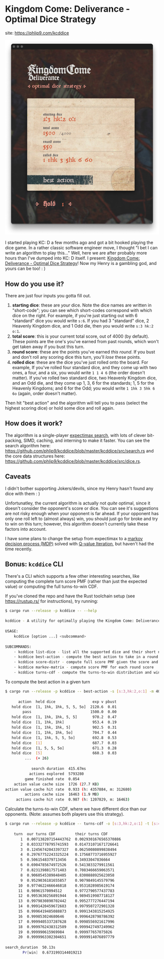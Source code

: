 # Kingdom Come: Deliverance - Optimal Dice Strategy

site: <https://phlip9.com/kcddice>

![kcddice site screenshot](screenshot.png)

I started playing KC: D a few months ago and got a bit hooked playing the dice game. In a rather classic software engineer move, I thought "I bet I can write an algorithm to play this..." Well, here we are after probably more hours than I've dumped into KC: D itself. I present: [Kingdom Come: Deliverance - Optimal Dice Strategy](https://phlip9.com/kcddice/)! Now my Henry is a gambling god, and yours can be too! : )

## How do you use it?

There are just four inputs you gotta fill out.

1. **starting dice**: these are *your* dice. Note the dice names are written in "short-code"; you can see which short-codes correspond with which dice on the right. For example, if you're just starting out with 6 "standard" dice you would write `s:6`. If you had 3 "standard" dice, 2 Heavenly Kingdom dice, and 1 Odd die, then you would write `s:3 hk:2 o:1`.
2. **total score**: this is your current total score, out of 4000 (by default). These points are the one's you've earned from past rounds, which won't get taken away if you bust this turn.
3. **round score**: these are the points you've earned _this round_. If you bust and don't roll any scoring dice this turn, you'll _lose_ these points.
4. **rolled dice**: these are the dice you've just rolled onto the board. For example, If you've rolled four standard dice, and they come up with two ones, a four, and a six, you would write `1 1 4 6` (the order doesn't matter). If you've rolled two standard dice, two Heavenly Kingdom dice, and an Odd die, and they come up 1, 3, 6 for the standards; 1, 5 for the Heavenly Kingdoms; and 6 for the Odd; you would write `1 1hk 3 5hk 6 6o` (again, order doesn't matter).

Then hit "best action" and the algorithm will tell you to pass (select the highest scoring dice) or hold some dice and roll again.

## How does it work?

The algorithm is a single-player [expectimax search](https://phlip9.com/notes/AI%20ML/Expectimax%20Search/), with lots of clever bit-packing, SIMD, caching, and interning to make it faster. You can see the search algorithm here: <https://github.com/phlip9/kcddice/blob/master/kcddice/src/search.rs> and the core data structures here: <https://github.com/phlip9/kcddice/blob/master/kcddice/src/dice.rs>.

## Caveats

I didn't bother supporting Jokers/devils, since my Henry hasn't found any dice with them : )

Unfortunatley, the current algorithm is actually not _quite_ optimal, since it doesn't consider the opponent's score or dice. You can see it's suggestions are not risky enough when your opponent is far ahead. If your opponent has only one roll left to (almost always) win, you should just go for broke and try to win on this turn; however, this algorithm doesn't currently take these factors into account.

I have some plans to change the setup from expectimax to a [markov decision process (MDP)](https://phlip9.com/notes/AI%20ML/Markov%20Decision%20Process%20(MDP)/) solved with [Q-value Iteration](https://phlip9.com/notes/AI%20ML/Markov%20Decision%20Process%20(MDP)/#q-value-iteration), but haven't had the time recently.

## Bonus: `kcddice` CLI

There's a CLI which supports a few other interesting searches, like computing the complete turn score PMF (rather than just the expected value) or computing the full turns-to-win CDF.

If you've cloned the repo and have the Rust toolchain setup (see <https://rustup.rs/> for instructions), try running:

```bash
$ cargo run --release -p kcddice -- --help

kcddice - A utility for optimally playing the Kingdom Come: Deliverance dice game!

USAGE:
    kcddice [option ...] <subcommand>

SUBCOMMANDS:
    · kcddice list-dice - list all the supported dice and their short names
    · kcddice best-action - compute the best action to take in a round
    · kcddice score-distr - compute full score PMF given the score and dice left to roll
    · kcddice markov-matrix - compute score PMF for each round score
    · kcddice turns-cdf - compute the turns-to-win distribution and win probability
```

To compute the best action in a given turn

```bash
$ cargo run --release -p kcddice -- best-action -s [s:3,hk:2,o:1] -m 4000 -t 0 0 [1,1hk,1hk,5,5,5o]

      action  held dice                 exp v pbust
   hold dice  [1, 1hk, 1hk, 5, 5, 5o]  2120.6  0.01
        pass                           1500.0  0.00
   hold dice  [1, 1hk, 1hk, 5, 5]       970.2  0.47
   hold dice  [1, 1hk, 1hk]             953.4  0.19
   hold dice  [1, 1hk, 1hk, 5]          902.5  0.31
   hold dice  [1, 1hk, 1hk, 5o]         704.7  0.44
   hold dice  [1, 1hk, 5, 5, 5o]        692.8  0.53
   hold dice  [1]                       687.7  0.03
   hold dice  [1, 5, 5, 5o]             671.3  0.28
   hold dice  [5]                       660.3  0.03
         ...  (+ 26)

            search duration  415.67ms
           actions explored  5793280
         game finished rate  0.054
    action value cache size  1726 (27.7 KB)
action value cache hit rate  0.933 (h: 4357884, m: 312680)
         actions cache size  16463 (1.9 MB)
     actions cache hit rate  0.987 (h: 1207829, m: 16463)
```

Calculate the turns-to-win CDF, where we have different dice than our opponents. (Note: assumes both players use this strategy).

```bash
$ cargo run --release -p kcddice -- turns-cdf -o [s:3,hk:2,o:1] -t [s:4,o:2]

    turn  our turns CDF         their turns CDF
       1  0.007138207154443762  0.0029301676565370886
       2  0.03332778795741593   0.014731071671726641
       3  0.12456742043397327   0.06250080899838494
       4  0.29767752243325224   0.17568773716955927
       5  0.5061548379713456    0.34933047836664
       6  0.6904785674972526    0.5413833279911561
       7  0.8231398817571483    0.7083466659063571
       8  0.9060545389848405    0.8300888925623058
       9  0.9529036181655857    0.9079849145579796
      10  0.9774622466646818    0.9531028985619174
      11  0.98961570094512      0.9772790577437783
      12  0.9953630256891944    0.9894519987718127
      13  0.9979830890702442    0.9952777276447194
      14  0.9991420459672683    0.9979507272901328
      15  0.9996419485088873    0.9991343815254925
      16  0.999853024680646     0.9996428798786392
      17  0.9999405337287628    0.9998556921617996
      18  0.9999762438312589    0.9999427497249962
      19  0.999990615969984     0.999977657075026
      20  0.9999963302304651    0.9999914076897779

search_duration  50.13s
        Pr[win]  0.6731993144019213
```
